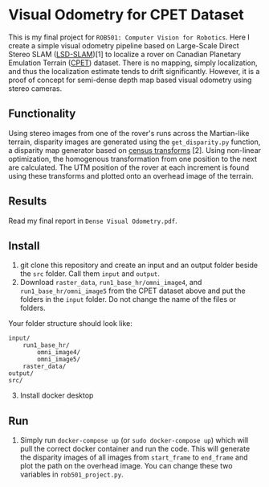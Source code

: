 # Visual Odometry for CPET Dataset
This is my final project for `ROB501: Computer Vision for Robotics`. Here I create a simple visual odometry pipeline based on Large-Scale Direct Stereo SLAM ([LSD-SLAM](https://vision.in.tum.de/research/vslam/lsdslam))[1] to localize a rover on Canadian Planetary Emulation Terrain ([CPET](https://starslab.ca/enav-planetary-dataset/)) dataset. There is no mapping, simply localization, and thus the localization estimate tends to drift significantly. However, it is a proof of concept for semi-dense depth map based visual odometry using stereo cameras. 

## Functionality
Using stereo images from one of the rover's runs across the Martian-like terrain, disparity images are generated using the `get_disparity.py` function, a disparity map generator based on [census transforms](http://www.cs.cornell.edu/~rdz/Papers/ZW-ECCV94.pdf) [2]. Using non-linear optimization, the homogenous transformation from one position to the next are calculated. The UTM position of the rover at each increment is found using these transforms and plotted onto an overhead image of the terrain. 

## Results
Read my final report in `Dense Visual Odometry.pdf`. 

## Install
1. git clone this repository and create an input and an output folder beside the `src` folder. Call them `input` and `output`.
2. Download `raster_data`, `run1_base_hr/omni_image4`, and `run1_base_hr/omni_image5` from the CPET dataset above and put the folders in the `input` folder. Do not change the name of the files or folders. 

Your folder structure should look like:

```
input/
    run1_base_hr/
        omni_image4/
        omni_image5/
    raster_data/
output/
src/
```
3. Install docker desktop

## Run
1. Simply run `docker-compose up` (or `sudo docker-compose up`) which will pull the correct docker container and run the code. This will generate the disparity images of all images from `start_frame` to `end_frame` and plot the path on the overhead image. You can change these two variables in `rob501_project.py`. 
